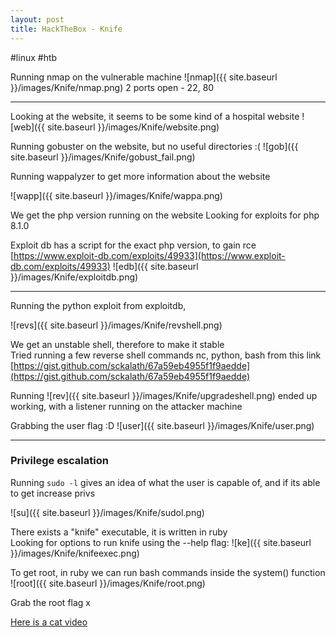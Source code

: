 ```yaml
---
layout: post
title: HackTheBox - Knife 
---
```


#linux #htb


Running nmap on the vulnerable machine
![nmap]({{ site.baseurl }}/images/Knife/nmap.png)
2 ports open - 22, 80


---
Looking at the website, it seems to be some kind of a hospital website
![web]({{ site.baseurl }}/images/Knife/website.png)


Running gobuster on the website, but no useful directories :(
![gob]({{ site.baseurl }}/images/Knife/gobust_fail.png)

Running wappalyzer to get more information about the website

![wapp]({{ site.baseurl }}/images/Knife/wappa.png)

We get the php version running on the website
Looking for exploits for php 8.1.0

Exploit db has a script for the exact php version, to gain rce
[https://www.exploit-db.com/exploits/49933](https://www.exploit-db.com/exploits/49933)
![edb]({{ site.baseurl }}/images/Knife/exploitdb.png)

---

Running the python exploit from exploitdb, 

![revs]({{ site.baseurl }}/images/Knife/revshell.png)

We get an unstable shell, therefore to make it stable  
Tried running a few reverse shell commands
nc, python, bash from this link
[https://gist.github.com/sckalath/67a59eb4955f1f9aedde](https://gist.github.com/sckalath/67a59eb4955f1f9aedde)

Running 
![rev]({{ site.baseurl }}/images/Knife/upgradeshell.png)
ended up working, with a listener running on the attacker machine

Grabbing the user flag :D
![user]({{ site.baseurl }}/images/Knife/user.png)

---

### Privilege escalation
Running `sudo -l` gives an idea of what the user is capable of, and if its able to get increase privs

![su]({{ site.baseurl }}/images/Knife/sudol.png)

There exists a "knife" executable, it is written in ruby  
Looking for options to run knife using the --help flag:
![ke]({{ site.baseurl }}/images/Knife/knifeexec.png)

To get root, in ruby we can run bash commands inside the system() function
![root]({{ site.baseurl }}/images/Knife/root.png)

Grab the root flag x

[Here is a cat video](https://youtu.be/dJy7ByTpbyk)  


